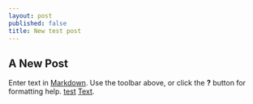 ```yaml
---
layout: post
published: false
title: New test post
---
```


## A New Post

Enter text in [Markdown](http://daringfireball.net/projects/markdown/). Use the toolbar above, or click the **?** button for formatting help.
[test](test "test") <a href="link">Text</a>.